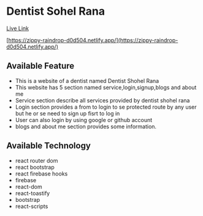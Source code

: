# Dentist Sohel Rana

 [Live Link](https://zippy-raindrop-d0d504.netlify.app/)


[https://zippy-raindrop-d0d504.netlify.app/](https://zippy-raindrop-d0d504.netlify.app/)
## Available Feature

- This is a website of a dentist named Dentist Shohel Rana
- This website has 5 section named service,login,signup,blogs and about me
- Service section describe all services provided by dentist shohel rana
- Login section provides a from to login to se protected route by any user but he or se need to sign up fisrt to log in
- User can also login by using google or github account
- blogs and about me section provides some information.

## Available Technology

- react router dom
- react bootstrap
- react firebase hooks
- firebase 
- react-dom
- react-toastify 
- bootstrap
- react-scripts